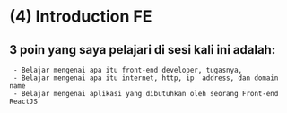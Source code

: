 # (4) Introduction FE
## 3 poin yang saya pelajari di sesi kali ini adalah:
     - Belajar mengenai apa itu front-end developer, tugasnya,
     - Belajar mengenai apa itu internet, http, ip  address, dan domain name
     - Belajar mengenai aplikasi yang dibutuhkan oleh seorang Front-end ReactJS


